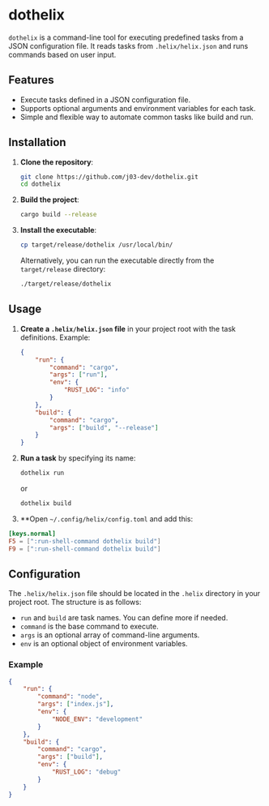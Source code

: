 # dothelix

`dothelix` is a command-line tool for executing predefined tasks from a JSON configuration file. It reads tasks from `.helix/helix.json` and runs commands based on user input.

## Features

- Execute tasks defined in a JSON configuration file.
- Supports optional arguments and environment variables for each task.
- Simple and flexible way to automate common tasks like build and run.

## Installation

1. **Clone the repository**:
   ```sh
   git clone https://github.com/j03-dev/dothelix.git
   cd dothelix
   ```

2. **Build the project**:
   ```sh
   cargo build --release
   ```

3. **Install the executable**:
   ```sh
   cp target/release/dothelix /usr/local/bin/
   ```

   Alternatively, you can run the executable directly from the `target/release` directory:
   ```sh
   ./target/release/dothelix
   ```

## Usage

1. **Create a `.helix/helix.json` file** in your project root with the task definitions. Example:
   ```json
   {
       "run": {
           "command": "cargo",
           "args": ["run"],
           "env": {
               "RUST_LOG": "info"
           }
       },
       "build": {
           "command": "cargo",
           "args": ["build", "--release"]
       }
   }
   ```

2. **Run a task** by specifying its name:
   ```sh
   dothelix run
   ```

   or

   ```sh
   dothelix build
   ```
3. **Open `~/.config/helix/config.toml` and add this:
  ```toml
  [keys.normal]
  F5 = [":run-shell-command dothelix build"]
  F9 = [":run-shell-command dothelix build"]
  ```
## Configuration

The `.helix/helix.json` file should be located in the `.helix` directory in your project root. The structure is as follows:

- `run` and `build` are task names. You can define more if needed.
- `command` is the base command to execute.
- `args` is an optional array of command-line arguments.
- `env` is an optional object of environment variables.

### Example

```json
{
    "run": {
        "command": "node",
        "args": ["index.js"],
        "env": {
            "NODE_ENV": "development"
        }
    },
    "build": {
        "command": "cargo",
        "args": ["build"],
        "env": {
            "RUST_LOG": "debug"
        }
    }
}
```
